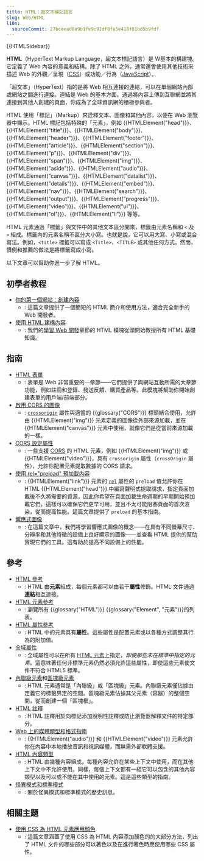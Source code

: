 ```yaml
---
title: HTML：超文本標記語言
slug: Web/HTML
l10n:
  sourceCommit: 27bceead8e9b1fe9c92df0fa5e418f81bd5b9fdf
---
```


{{HTMLSidebar}}

**HTML**（HyperText Markup Language，超文本標記語言）是 W基本的構建塊。它定義了 Web 內容的意義和結構。除了 HTML 之外，通常還會使用其他技術來描述 Web 的外觀／呈現（[CSS](/zh-TW/docs/Web/CSS)）或功能／行為（[JavaScript](/zh-TW/docs/Web/JavaScript)）。

「超文本」（HyperText）指的是將 Web 相互連接的連結，可以在單個網站內部或網站之間進行連接。連結是 Web 的基本方面。通過將內容上傳到互聯網並將其連接到其他人創建的頁面，你成為了全球資訊網的積極參與者。

HTML 使用「標記」（Markup）來詮釋文本、圖像和其他內容，以便在 Web 瀏覽器中顯示。HTML 標記包括特殊的「元素」，例如 {{HTMLElement("head")}}、{{HTMLElement("title")}}、{{HTMLElement("body")}}、{{HTMLElement("header")}}、{{HTMLElement("footer")}}、{{HTMLElement("article")}}、{{HTMLElement("section")}}、{{HTMLElement("p")}}、{{HTMLElement("div")}}、{{HTMLElement("span")}}、{{HTMLElement("img")}}、{{HTMLElement("aside")}}、{{HTMLElement("audio")}}、{{HTMLElement("canvas")}}、{{HTMLElement("datalist")}}、{{HTMLElement("details")}}、{{HTMLElement("embed")}}、{{HTMLElement("nav")}}、{{HTMLElement("search")}}、{{HTMLElement("output")}}、{{HTMLElement("progress")}}、{{HTMLElement("video")}}、{{HTMLElement("ul")}}、{{HTMLElement("ol")}}、{{HTMLElement("li")}} 等等。

HTML 元素通過「標籤」與文件中的其他文本區分開來，標籤由元素名稱和 `<` 及 `>` 組成。標籤內的元素名稱不區分大小寫。也就是說，它可以用大寫、小寫或混合寫法。例如，`<title>` 標籤可以寫成 `<Title>`、`<TITLE>` 或其他任何方式。然而，慣例和推薦的做法是將標籤寫成小寫。

以下文章可以幫助你進一步了解 HTML。

## 初學者教程

- [你的第一個網站：創建內容](/zh-TW/docs/Learn_web_development/Getting_started/Your_first_website/Creating_the_content)
  - : 這篇文章提供了一個簡短的 HTML 簡介和使用方法，適合完全新手的 Web 開發者。
- [使用 HTML 建構內容](/zh-TW/docs/Learn_web_development/Core/Structuring_content)
  - : 我們的[學習 Web 開發](/zh-TW/docs/Learn_web_development)章節的 HTML 模塊從頭開始教授所有 HTML 基礎知識。

## 指南

- [HTML 表單](/zh-TW/docs/Learn_web_development/Extensions/Forms)
  - : 表單是 Web 非常重要的一章節——它們提供了與網站互動所需的大章節功能，例如註冊和登錄、發送反饋、購買產品等。此模塊將幫助你開始創建表單的用戶端/前端部分。
- [啟用 CORS 的圖像](/zh-TW/docs/Web/HTML/CORS_enabled_image)
  - : [`crossorigin`](/zh-TW/docs/Web/HTML/Element/img#crossorigin) 屬性與適當的 {{glossary("CORS")}} 標頭結合使用，允許由 {{HTMLElement("img")}} 元素定義的圖像從外部來源加載，並在 {{HTMLElement("canvas")}} 元素中使用，就像它們是從當前來源加載的一樣。
- [CORS 設定屬性](/zh-TW/docs/Web/HTML/Attributes/crossorigin)
  - : 一些支援 [CORS](/zh-TW/docs/Web/HTTP/CORS) 的 HTML 元素，例如 {{HTMLElement("img")}} 或 {{HTMLElement("video")}}，具有 `crossorigin` 屬性（`crossOrigin` 屬性），允許你配置元素提取數據的 CORS 請求。
- [使用 rel="preload" 預加載內容](/zh-TW/docs/Web/HTML/Attributes/rel/preload)
  - : {{HTMLElement("link")}} 元素的 [`rel`](/zh-TW/docs/Web/HTML/Element/link#rel) 屬性的 `preload` 值允許你在 HTML {{HTMLElement("head")}} 中編寫聲明式提取請求，指定頁面加載後不久將需要的資源，因此你希望在頁面加載生命週期的早期開始預加載它們，這樣可以確保它們更早可用，並且不太可能阻塞頁面的首次渲染，從而提高性能。這篇文章提供了 `preload` 的基本指南。
- [響應式圖像](/zh-TW/docs/Web/HTML/Responsive_images)
  - : 在這篇文章中，我們將學習響應式圖像的概念——在具有不同螢幕尺寸、分辨率和其他特徵的設備上良好顯示的圖像——並查看 HTML 提供的幫助實現它們的工具。這有助於提高不同設備上的性能。

## 參考

- [HTML 參考](/zh-TW/docs/Web/HTML/Reference)
  - : HTML 由**元素**組成，每個元素都可以由若干**屬性**修飾。HTML 文件通過**連結**相互連接。
- [HTML 元素參考](/zh-TW/docs/Web/HTML/Element)
  - : 瀏覽所有 {{glossary("HTML")}} {{glossary("Element", "元素")}}的列表。
- [HTML 屬性參考](/zh-TW/docs/Web/HTML/Attributes)
  - : HTML 中的元素具有**屬性**。這些屬性是配置元素或以各種方式調整其行為的附加值。
- [全域屬性](/zh-TW/docs/Web/HTML/Global_attributes)
  - : 全域屬性可以在所有 [HTML 元素](/zh-TW/docs/Web/HTML/Element)上指定，_即使那些未在標準中指定的元素_。這意味著任何非標準元素仍然必須允許這些屬性，即使這些元素使文件不符合 HTML5 標準。
- [內聯級元素](/zh-TW/docs/Glossary/Inline-level_content)和[區塊級元素](/zh-TW/docs/Glossary/Block-level_content)
  - : HTML 元素通常是「內聯級」或「區塊級」元素。內聯級元素僅佔據由定義它的標籤界定的空間。區塊級元素佔據其父元素（容器）的整個空間，從而創建一個「區塊框」。
- [HTML 註釋](/zh-TW/docs/Web/HTML/Comments)
  - : HTML 註釋用於向標記添加說明性註釋或防止瀏覽器解釋文件的特定部分。
- [Web 上的媒體類型和格式指南](/zh-TW/docs/Web/Media/Guides/Formats)
  - : {{HTMLElement("audio")}} 和 {{HTMLElement("video")}} 元素允許你在內容中本地播放音訊和視訊媒體，而無需外部軟體支援。
- [HTML 內容類型](/zh-TW/docs/Web/HTML/Content_categories)
  - : HTML 由幾種內容組成，每種內容允許在某些上下文中使用，而在其他上下文中不允許使用。同樣，每個上下文都有一組它可以包含的其他內容類型以及可以或不能在其中使用的元素。這是這些類型的指南。
- [怪異模式和標準模式](/zh-TW/docs/Web/HTML/Quirks_Mode_and_Standards_Mode)
  - : 關於怪異模式和標準模式的歷史訊息。

## 相關主題

- [使用 CSS 為 HTML 元素應用顏色](/zh-TW/docs/Web/CSS/CSS_colors/Applying_color)
  - : 這篇文章涵蓋了使用 CSS 為 HTML 內容添加顏色的的大部分方法，列出了 HTML 文件的哪些部分可以著色以及在進行著色時應使用哪些 CSS 屬性。
